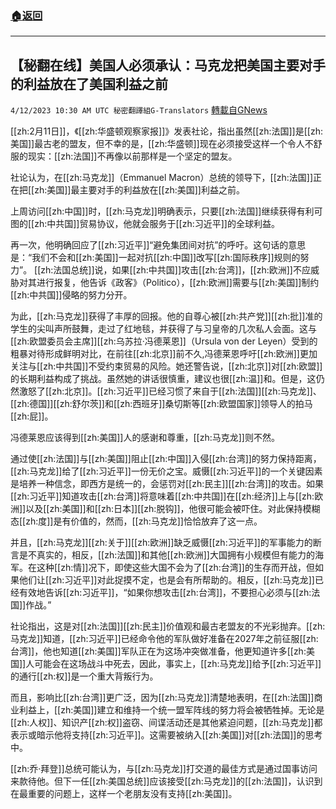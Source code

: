 ###  [:house:返回](README.md)
---


## 【秘翻在线】美国人必须承认：马克龙把美国主要对手的利益放在了美国利益之前
`4/12/2023 10:30 AM UTC 秘密翻譯組G-Translators` [轉載自GNews](https://gnews.org/articles/1086712)

[[zh:2月11日]]，《[[zh:华盛顿观察家报]]》发表社论，指出虽然[[zh:法国]]是[[zh:美国]]最古老的盟友，但不幸的是，[[zh:华盛顿]]现在必须接受这样一个令人不舒服的现实：[[zh:法国]]不再像以前那样是一个坚定的盟友。

社论认为，在[[zh:马克龙]]（Emmanuel Macron）总统的领导下，[[zh:法国]]正在把[[zh:美国]]最主要对手的利益放在[[zh:美国]]利益之前。

上周访问[[zh:中国]]时，[[zh:马克龙]]明确表示，只要[[zh:法国]]继续获得有利可图的[[zh:中共国]]贸易协议，他就会服务于[[zh:习近平]]的全球利益。

再一次，他明确回应了[[zh:习近平]]“避免集团间对抗”的呼吁。这句话的意思是：“我们不会和[[zh:美国]]一起对抗[[zh:中国]]改写[[zh:国际秩序]]规则的努力”。 [[zh:法国总统]]说，如果[[zh:中共国]]攻击[[zh:台湾]]，[[zh:欧洲]]不应威胁对其进行报复，他告诉《政客》（Politico），[[zh:欧洲]]需要与[[zh:美国]]制约[[zh:中共国]]侵略的努力分开。

为此，[[zh:马克龙]]获得了丰厚的回报。他的自尊心被[[zh:共产党]][[zh:批]]准的学生的尖叫声所鼓舞，走过了红地毯，并获得了与习皇帝的几次私人会面。这与[[zh:欧盟委员会主席]][[zh:乌苏拉·冯德莱恩]]（Ursula von der Leyen）受到的粗暴对待形成鲜明对比，在前往[[zh:北京]]前不久,冯德莱恩呼吁[[zh:欧洲]]更加关注与[[zh:中共国]]不受约束贸易的风险。她还警告说，[[zh:北京]]对[[zh:欧盟]]的长期利益构成了挑战。虽然她的讲话很慎重，建议也很[[zh:温]]和。但是，这仍然激怒了[[zh:北京]]。[[zh:习近平]]已经习惯了来自于[[zh:法国]][[zh:马克龙]]、[[zh:德国]][[zh:舒尔茨]]和[[zh:西班牙]]桑切斯等[[zh:欧盟国家]]领导人的拍马[[zh:屁]]。

冯德莱恩应该得到[[zh:美国]]人的感谢和尊重，[[zh:马克龙]]则不然。

通过使[[zh:法国]]与[[zh:美国]]阻止[[zh:中国]]入侵[[zh:台湾]]的努力保持距离，[[zh:马克龙]]给了[[zh:习近平]]一份无价之宝。威慑[[zh:习近平]]的一个关键因素是培养一种信念，即西方是统一的，会惩罚对[[zh:民主]][[zh:台湾]]的攻击。如果[[zh:习近平]]知道攻击[[zh:台湾]]将意味着[[zh:中共国]]在[[zh:经济]]上与[[zh:欧洲]]以及[[zh:美国]]和[[zh:日本]][[zh:脱钩]]，他很可能会被吓住。对此保持模糊态[[zh:度]]是有价值的，然而，[[zh:马克龙]]恰恰放弃了这一点。

并且，[[zh:马克龙]][[zh:关于]][[zh:欧洲]]缺乏威慑[[zh:习近平]]的军事能力的断言是不真实的，相反，[[zh:法国]]和其他[[zh:欧洲]]大国拥有小规模但有能力的海军。在这种[[zh:情]]况下，即使这些大国不会为了[[zh:台湾]]的生存而开战，但如果他们让[[zh:习近平]]对此捉摸不定，也是会有所帮助的。相反，[[zh:马克龙]]已经有效地告诉[[zh:习近平]]，“如果你想攻击[[zh:台湾]]，不要担心必须与[[zh:法国]]作战。”

社论指出，这是对[[zh:法国]][[zh:民主]]价值观和最古老盟友的不光彩抛弃。[[zh:马克龙]]知道，[[zh:习近平]]已经命令他的军队做好准备在2027年之前征服[[zh:台湾]]，他也知道[[zh:美国]]军队正在为这场冲突做准备，他更知道许多[[zh:美国]]人可能会在这场战斗中死去，因此，事实上，[[zh:马克龙]]给予[[zh:习近平]]的通行[[zh:权]]是一个重大背叛行为。

而且，影响比[[zh:台湾]]更广泛，因为[[zh:马克龙]]清楚地表明，在[[zh:法国]]商业利益上，[[zh:美国]]建立和维持一个统一盟军阵线的努力将会被牺牲掉。无论是[[zh:人权]]、知识产[[zh:权]]盗窃、间谍活动还是其他紧迫问题，[[zh:马克龙]]都表示或暗示他将支持[[zh:习近平]]。这需要被纳入[[zh:美国]]对[[zh:法国]]的思考中。

[[zh:乔·拜登]]总统可能认为，与[[zh:马克龙]]打交道的最佳方式是通过国事访问来款待他。但下一任[[zh:美国总统]]应该接受[[zh:马克龙]]的[[zh:法国]]，认识到在最重要的问题上，这样一个老朋友没有支持[[zh:美国]]。
